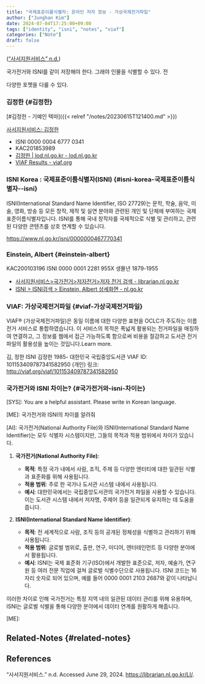 ```yaml
---
title: "국제표준이름식별자: 온라인 저자 정보 - 가상국제전거파일"
author: ["Junghan Kim"]
date: 2024-07-04T17:25:00+09:00
tags: ["identity", "isni", "notes", "viaf"]
categories: ["Note"]
draft: false
---
```


(<a href="#citeproc_bib_item_1">“사서지원서비스” n.d.</a>)

국가전거와 ISNI를 같이 저장해야 한다. 그래야 인물을 식별할 수 있다. 전

다양한 포멧을 다룰 수 있다.


### 김정한 {#김정한}

[#김정한 - 기예인 텍마]({{< relref "/notes/20230615T121400.md" >}})

[사서지원서비스: 김정한](https://librarian.nl.go.kr/LI/contents/L20101000000.do?id=KAC201853989)

-   ISNI 0000 0004 6777 0341
-   KAC201853989
-   [김정한 | lod.nl.go.kr - lod.nl.go.kr](https://lod.nl.go.kr/page/KAC201853989)
-   [VIAF Results - viaf.org](https://viaf.org/viaf/search?query=local.names%20all%20KAC201853989)


### ISNI Korea : 국제표준이름식별자(ISNI) {#isni-korea-국제표준이름식별자--isni}

ISNI(International Standard Name Identifier, ISO 27729)는 문학, 학술, 음악, 미술, 영화, 방송 등 모든 창작, 제작 및 실연 분야와 관련된 개인 및 단체에 부여하는 국제표준이름식별자입니다. ISNI를 통해 국내 창작자를 국제적으로 식별 및 관리하고, 관련된 다양한 콘텐츠를 상호 연계할 수 있습니다.

<https://www.nl.go.kr/isni/0000000467770341>


### Einstein, Albert {#einstein-albert}

KAC200103196 ISNI 0000 0001 2281 955X 생몰년 1879-1955

-   [사서지원서비스&gt;국가전거&gt;저자전거&gt;저자 전거 검색 - librarian.nl.go.kr](https://librarian.nl.go.kr/LI/contents/L20101000000.do?id=KAC200103196)
-   [ISNI &gt; ISNI검색 &gt; Einstein, Albert 상세화면 - nl.go.kr](https://www.nl.go.kr/isni/000000012281955X#)


### VIAF: 가상국제전거파일 {#viaf-가상국제전거파일}

VIAF® (가상국제전거파일)은 동일 이름에 대한 다양한 표현을 OCLC가 주도하는 이름 전거 서비스로 통합하였습니다. 이 서비스의 목적은 폭넓게 활용되는 전거파일을 매칭하여 연결하고, 그 정보를 웹에서 접근 가능하도록 함으로써 비용을 절감하고 도서관 전거파일의 활용성을 높이는 것입니다.Learn more.

김, 정한 ISNI 김정한 1985- 대한민국 국립중앙도서관 VIAF ID: 101153409787341582950 (개인) 링크: <http://viaf.org/viaf/101153409787341582950>


### 국가전거와 ISNI 차이는? {#국가전거와-isni-차이는}

<div class="ai">

[SYS]: You are a helpful assistant. Please write in Korean language.

[ME]: 국가전거와 ISNI의 차이를 알려줘

[AI]: 국가전거(National Authority File)와 ISNI(International Standard Name Identifier)는 모두 식별자 시스템이지만, 그들의 목적과 적용 범위에서 차이가 있습니다.

1.  ****국가전거(National Authority File)****:
    -   ****목적****: 특정 국가 내에서 사람, 조직, 주제 등 다양한 엔터티에 대한 일관된 식별과 표준화를 위해 사용됩니다.
    -   ****적용 범위****: 주로 한 국가나 도서관 시스템 내에서 사용됩니다.
    -   ****예시****: 대한민국에서는 국립중앙도서관의 국가전거 파일을 사용할 수 있습니다. 이는 도서관 시스템 내에서 저자명, 주제어 등을 일관되게 유지하는 데 도움을 줍니다.

2.  ****ISNI(International Standard Name Identifier)****:
    -   ****목적****: 전 세계적으로 사람, 조직 등의 공개된 정체성을 식별하고 관리하기 위해 사용됩니다.
    -   ****적용 범위****: 글로벌 범위로, 출판, 연구, 미디어, 엔터테인먼트 등 다양한 분야에서 활용됩니다.
    -   ****예시****: ISNI는 국제 표준화 기구(ISO)에서 개발한 표준으로, 저자, 예술가, 연구원 등 여러 전문 직업에 걸쳐 글로벌 식별수단으로 사용됩니다. ISNI 코드는 16자리 숫자로 되어 있으며, 예를 들어 0000 0001 2103 2687와 같이 나타납니다.

이러한 차이로 인해 국가전거는 특정 지역 내의 일관된 데이터 관리를 위해 유용하며, ISNI는 글로벌 식별을 통해 다양한 분야에서 데이터 연계를 원활하게 해줍니다.

[ME]:

</div>


## Related-Notes {#related-notes}

## References

<style>.csl-entry{text-indent: -1.5em; margin-left: 1.5em;}</style><div class="csl-bib-body">
  <div class="csl-entry"><a id="citeproc_bib_item_1"></a>“사서지원서비스.” n.d. Accessed June 29, 2024. <a href="https://librarian.nl.go.kr/LI/">https://librarian.nl.go.kr/LI/</a>.</div>
</div>
